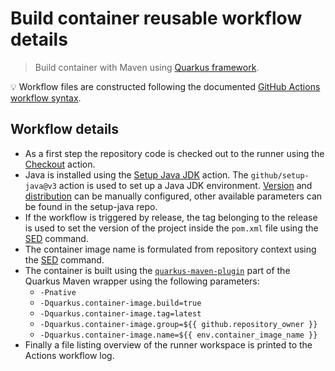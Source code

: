 # Build container reusable workflow details

> Build container with Maven using [Quarkus framework][quarkus].

:bulb: Workflow files are constructed following the documented [GitHub Actions workflow syntax][workflowsyntax].

## Workflow details

- As a first step the repository code is checked out to the runner using the [Checkout][checkout] action.
- Java is installed using the [Setup Java JDK][setupjava] action. The `github/setup-java@v3` action is used to set up a Java JDK environment. [Version][version] and [distribution][distribution] can be manually configured, other available parameters can be found in the setup-java repo.
- If the workflow is triggered by release, the tag belonging to the release is used to set the version of the project inside the `pom.xml` file using the [SED][sed] command.
- The container image name is formulated from repository context using the [SED][sed] command.
- The container is built using the [`quarkus-maven-plugin`][quarkusmavenplugin] part of the Quarkus Maven wrapper using the following parameters:
  - `-Pnative`
  - `-Dquarkus.container-image.build=true`
  - `-Dquarkus.container-image.tag=latest`
  - `-Dquarkus.container-image.group=${{ github.repository_owner }}`
  - `-Dquarkus.container-image.name=${{ env.container_image_name }}`
- Finally a file listing overview of the runner workspace is printed to the Actions workflow log.

[checkout]: https://github.com/marketplace/actions/checkout
[setupjava]: https://github.com/marketplace/actions/setup-java-jdk
[quarkusmavenplugin]: https://quarkus.io/guides/quarkus-maven-plugin
[sed]: https://manpages.ubuntu.com/manpages/jammy/man1/sed.1.html
[distribution]: https://github.com/actions/setup-java#supported-distributions
[version]: https://github.com/actions/setup-java#supported-version-syntax
[workflowsyntax]: https://docs.github.com/enterprise-server@latest/actions/using-workflows/workflow-syntax-for-github-actions
[quarkus]: https://quarkus.io/
